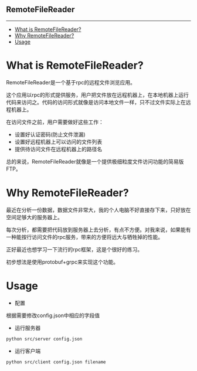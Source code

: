 RemoteFileReader
------------------------------------------
------------------------------------------

<!-- TOC -->

- [What is RemoteFileReader?](#what-is-remotefilereader)
- [Why RemoteFileReader?](#why-remotefilereader)
- [Usage](#usage)

<!-- /TOC -->

# What is RemoteFileReader?

RemoteFileReader是一个基于rpc的远程文件浏览应用。

这个应用以rpc的形式提供服务，用户把文件放在远程机器上，在本地机器上运行代码来访问之。代码的访问形式就像是访问本地文件一样，只不过文件实际上在远程机器上。

在访问文件之前，用户需要做好这些工作：

* 设置好认证密码(防止文件泄漏)
* 设置好远程机器上可以访问的文件列表
* 提供待访问文件在远程机器上的路径名

总的来说，RemoteFileReader就像是一个提供极细粒度文件访问功能的简易版FTP。

# Why RemoteFileReader?

最近在分析一份数据，数据文件非常大，我的个人电脑不好直接存下来，只好放在空间足够大的服务器上。

每次分析，都需要把代码放到服务器上去分析，有点不方便。对我来说，如果能有一种能按行访问文件的rpc服务，带来的方便将远大与牺牲掉的性能。

正好最近也想学习一下流行的rpc框架，这是个很好的练习。

初步想法是使用protobuf+grpc来实现这个功能。

# Usage

* 配置

根据需要修改config.json中相应的字段值

* 运行服务器
```bash
python src/server config.json
```

* 运行客户端
```bash
python src/client config.json filename
```

